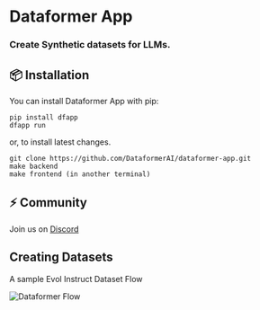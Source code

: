 <!-- markdownlint-disable MD030 -->

# Dataformer App

### Create Synthetic datasets for LLMs.

## 📦 Installation

You can install Dataformer App with pip:
```
pip install dfapp
dfapp run
```
or, to install latest changes.
```
git clone https://github.com/DataformerAI/dataformer-app.git
make backend
make frontend (in another terminal)
```

## ⚡️ Community

Join us on [Discord](https://dataformer.ai/discord)

## Creating Datasets
A sample Evol Instruct Dataset Flow

![Dataformer Flow](https://dataformer.ai/images/image_section.png)
